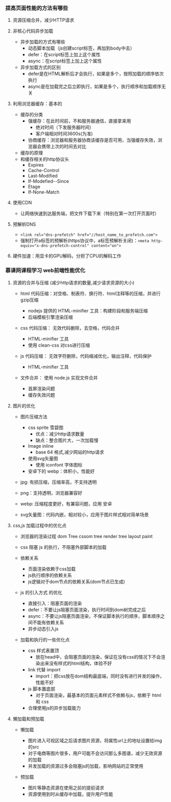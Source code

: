 ### 提高页面性能的方法有哪些
1. 资源压缩合并，减少HTTP请求
2. 非核心代码异步加载
    - 异步加载的方式有哪些
        - 动态脚本加载（js创建script标签，再加到body中去）
        - defer：在script标签上加上这个属性
        - async：在script标签上加上这个属性
    - 异步加载方式的区别
        - defer是在HTML解析后才会执行，如果是多个，按照加载的顺序依次执行  
        - async是在加载完之后立即执行，如果是多个，执行顺序和加载顺序无关

3. 利用浏览器缓存：基本的
    - 缓存的分类
        - 强缓存：在此时间前，不和服务器通信，直接拿来用
            - 绝对时间（下发服务器时间）
            - 客户端相对时间3600s(为准)
        - 协商缓存：浏览器和服务器协商该缓存是否可用，当强缓存失效，浏览器会携带上次的时间去对比
    - 缓存的原理
    - 和缓存相关的http协议头
        - Expires
        - Cache-Control
        - Last-Modified
        - If-Modefied--Since
        - Etage
        - If-None-Match
4. 使用CDN
    - 让网络快速到达服务端，把文件下载下来（特别在第一次打开页面时）
5. 预解析DNS
    - `<link rel="dns-prefetch" href="//host_name_to_prefetch.com">`
    - 强制打开a标签的预解析(https协议中，a标签预解析关闭)：`<meta http-equiv="x-dns-prefetch-control" content="on">`

6. 硬件加速：用显卡的GPU解码，分担了CPU的解码工作


### 慕课网课程学习 web前端性能优化

1. 资源的合并与压缩
    (减少http请求的数量,减少请求资源的大小)
    - html 代码压缩：对空格、制表符、换行符、html注释等的压缩，并进行gzip压缩
        - nodejs 提供的 HTML-minifier 工具：构建阶段和服务端压缩
        - 后端模板引擎渲染压缩

    - css 代码压缩： 无效代码删除，去空格，代码合并
        - HTML-minifier 工具
        - 使用 clean-css 对css进行压缩

    - js 代码压缩： 无效字符删除，代码缩减优化，输出注释，代码保护
        - HTML-minifier 工具
        
    - 文件合并： 使用 node.js 实现文件合并
        - 首屏渲染问题
        - 缓存失效问题
    

2. 图片的优化
    - 图片压缩方法
        - css sprite 雪碧图
            - 优点：减少http请求数量
            - 缺点：整合图片大，一次加载慢
        - Image inline
            - base 64 格式,减少网站的http请求
        - 使用svg矢量图
            - 使用 iconfont 字体图标 
        - 安卓下的 webp：体积小，性能好

    - jpg: 有损压缩，压缩率高，不支持透明
    - png：支持透明，浏览器兼容好
    - webp: 压缩程度更好，有兼容问题，应用 安卓
    - svg矢量图：代码内嵌，相对较小，应用于图片样式相对简单场景

3. css,js 加载过程中的优化点
    - 浏览器的渲染过程 dom Tree cssom tree render tree layout paint
    - css 阻塞 js 的执行，不阻塞外部脚本的加载
    - 依赖关系
        - 页面渲染依赖于css加载
        - js执行顺序的依赖关系
        - js逻辑对于dom节点的依赖关系(dom节点已生成)
    - js 的引入方式 的优化
        - 直接引入：阻塞页面的渲染
        - defer：不要让js阻塞页面渲染，执行时间到dom树完成之后
        - async：不要让js阻塞页面渲染，不保证脚本执行的顺序，脚本顺序之间不能有依赖关系
        - 异步动态引入js

    - 加载和执行的一些优化点
        - css 样式表置顶
            - 放在head中，会阻塞页面的渲染，保证在没有css的情况下不会渲染出来没有样式的html结构，体验不好
        - link 代替 import
            - import：把css放在dom结构最底端，同时没有进行并发的操作，性能不好
        - js 脚本置底部
            - 对于页面渲染，最基本的页面元素样式不依赖与js，依赖于 html 和 css
        - 合理使用js的异步加载能力
    
4. 懒加载和预加载
    - 懒加载
        - 图片进入可视区域之后请求图片资源，将属性url上的地址设置给img的src
        - 对于电商等图片很多，用户可能不会访问那么多图谱，减少无效资源的加载
        - 并发加载的资源过多会阻塞js的加载，影响网站的正常使用
    
    - 预加载
        - 图片等静态资源在使用之前的提前请求
        - 资源使用到时从缓存中加载，提升用户性能
    

